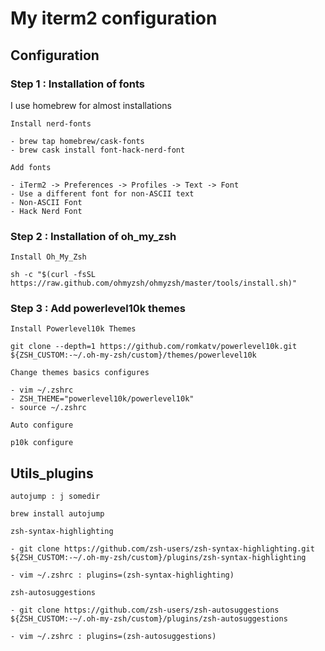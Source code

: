 # My iterm2 configuration

## Configuration

### Step 1 : Installation of fonts
    
I use homebrew for almost installations

`Install nerd-fonts` 

    - brew tap homebrew/cask-fonts  
    - brew cask install font-hack-nerd-font

`Add fonts`  

    - iTerm2 -> Preferences -> Profiles -> Text -> Font  
    - Use a different font for non-ASCII text  
    - Non-ASCII Font  
    - Hack Nerd Font

### Step 2 : Installation of oh_my_zsh

`Install Oh_My_Zsh`  

    sh -c "$(curl -fsSL https://raw.github.com/ohmyzsh/ohmyzsh/master/tools/install.sh)"

### Step 3 : Add powerlevel10k themes

`Install Powerlevel10k Themes`  

    git clone --depth=1 https://github.com/romkatv/powerlevel10k.git ${ZSH_CUSTOM:-~/.oh-my-zsh/custom}/themes/powerlevel10k

`Change themes basics configures`  
    
    - vim ~/.zshrc
    - ZSH_THEME="powerlevel10k/powerlevel10k"
    - source ~/.zshrc

`Auto configure`  

    p10k configure

## Utils_plugins

`autojump : j somedir`  

    brew install autojump

`zsh-syntax-highlighting`  

    - git clone https://github.com/zsh-users/zsh-syntax-highlighting.git ${ZSH_CUSTOM:-~/.oh-my-zsh/custom}/plugins/zsh-syntax-highlighting

    - vim ~/.zshrc : plugins=(zsh-syntax-highlighting)

`zsh-autosuggestions`

    - git clone https://github.com/zsh-users/zsh-autosuggestions ${ZSH_CUSTOM:-~/.oh-my-zsh/custom}/plugins/zsh-autosuggestions

    - vim ~/.zshrc : plugins=(zsh-autosuggestions)

